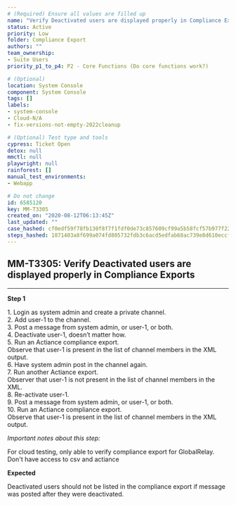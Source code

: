 ```yaml
---
# (Required) Ensure all values are filled up
name: "Verify Deactivated users are displayed properly in Compliance Exports"
status: Active
priority: Low
folder: Compliance Export
authors: ""
team_ownership: 
- Suite Users
priority_p1_to_p4: P2 - Core Functions (Do core functions work?)

# (Optional)
location: System Console
component: System Console
tags: []
labels: 
- system-console
- Cloud-N/A
- fix-versions-not-empty-2022cleanup

# (Optional) Test type and tools
cypress: Ticket Open
detox: null
mmctl: null
playwright: null
rainforest: []
manual_test_environments: 
- Webapp

# Do not change
id: 6585120
key: MM-T3305
created_on: "2020-08-12T06:13:45Z"
last_updated: ""
case_hashed: cf0edf59f78fb130f8f7f1fdf0de73c857609cf99a5b58fcf57b977f2284ca3c05a824c8ac1ced642a336a6c8cbfb729
steps_hashed: 1871403a8f699a074fd805732fdb3c6acd5edfab68ac739e8d610eccf2cfb0d679d0258a2bed18c0eb11a0a1b1a628cd
---
```


<!-- (Auto-generated) Based on frontmatter's "key" and "name" -->

## MM-T3305: Verify Deactivated users are displayed properly in Compliance Exports

---

**Step 1**

1\. Login as system admin and create a private channel.\
2\. Add user-1 to the channel.\
3\. Post a message from system admin, or user-1, or both.\
4\. Deactivate user-1, doesn’t matter how.\
5\. Run an Actiance compliance export.\
Observe that user-1 is present in the list of channel members in the XML output.\
6\. Have system admin post in the channel again.\
7\. Run another Actiance export.\
Observer that user-1 is not present in the list of channel members in the XML.\
8\. Re-activate user-1.\
9\. Post a message from system admin, or user-1, or both.\
10\. Run an Actiance compliance export.\
Observe that user-1 is present in the list of channel members in the XML output.

_Important notes about this step:_

For cloud testing, only able to verify compliance export for GlobalRelay. Don't have access to csv and actiance

**Expected**

Deactivated users should not be listed in the compliance export if message was posted after they were deactivated.
